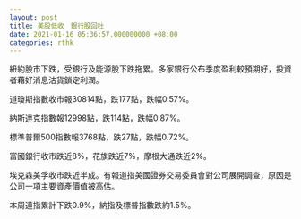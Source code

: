 ```yaml
---
layout: post
title: 美股低收　銀行股回吐
date: 2021-01-16 05:36:57.000000000 +08:00
categories: rthk
---
```


紐約股市下跌，受銀行及能源股下跌拖累。多家銀行公布季度盈利較預期好，投資者藉好消息沽貨鎖定利潤。

道瓊斯指數收市報30814點，跌177點，跌幅0.57%。

納斯達克指數報12998點，跌114點，跌幅0.87%。

標準普爾500指數報3768點，跌27點，跌幅0.72%。

富國銀行收市跌近8%，花旗跌近7%，摩根大通跌近2%。

埃克森美孚收市跌近半成。有報道指美國證券交易委員會對公司展開調查，原因是公司一項主要資產價值被高估。

本周道指累計下跌0.9%，納指及標普指數跌約1.5%。
